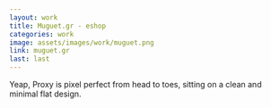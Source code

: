 ```yaml
---
layout: work
title: Muguet.gr - eshop
categories: work
image: assets/images/work/muguet.png
link: muguet.gr
last: last
---
```


Yeap, Proxy is pixel perfect from head to toes, sitting on a clean and minimal flat design.
